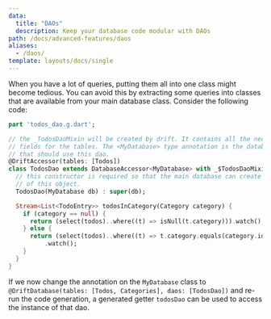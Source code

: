 ```yaml
---
data:
  title: "DAOs"
  description: Keep your database code modular with DAOs
path: /docs/advanced-features/daos
aliases:
  - /daos/
template: layouts/docs/single
---
```


When you have a lot of queries, putting them all into one class might become
tedious. You can avoid this by extracting some queries into classes that are 
available from your main database class. Consider the following code:
```dart
part 'todos_dao.g.dart';

// the _TodosDaoMixin will be created by drift. It contains all the necessary
// fields for the tables. The <MyDatabase> type annotation is the database class
// that should use this dao.
@DriftAccessor(tables: [Todos])
class TodosDao extends DatabaseAccessor<MyDatabase> with _$TodosDaoMixin {
  // this constructor is required so that the main database can create an instance
  // of this object.
  TodosDao(MyDatabase db) : super(db);

  Stream<List<TodoEntry>> todosInCategory(Category category) {
    if (category == null) {
      return (select(todos)..where((t) => isNull(t.category))).watch();
    } else {
      return (select(todos)..where((t) => t.category.equals(category.id)))
          .watch();
    }
  }
}
```
If we now change the annotation on the `MyDatabase` class to `@DriftDatabase(tables: [Todos, Categories], daos: [TodosDao])`
and re-run the code generation, a generated getter `todosDao` can be used to access the instance of that dao.
